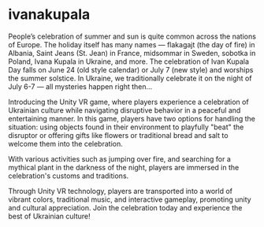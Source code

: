 # ivanakupala
People’s celebration of summer and sun is quite common across the nations of Europe. The holiday itself has many names — flakagajt (the day of fire) in Albania, Saint Jeans (St. Jean) in France, midsommar in Sweden, sobotka in Poland, Ivana Kupala in Ukraine, and more. The celebration of Ivan Kupala Day falls on June 24 (old 
style calendar) or July 7 (new style) and worships the summer solstice. In Ukraine, we traditionally celebrate it on the night of July 6-7 — all mysteries happen right then…

Introducing the Unity VR game, where players experience a celebration of Ukrainian culture while navigating disruptive behavior in a peaceful and entertaining manner. In this game, players have two options for handling the situation: using objects found in their environment to playfully "beat" the disruptor or offering gifts like flowers or traditional bread and salt to welcome them into the celebration.

With various activities such as jumping over fire, and searching for a mythical plant in the darkness of the night, players are immersed in the celebration's customs and traditions. 

Through Unity VR technology, players are transported into a world of vibrant colors, traditional music, and interactive gameplay, promoting unity and cultural appreciation. Join the celebration today and experience the best of Ukrainian culture!

